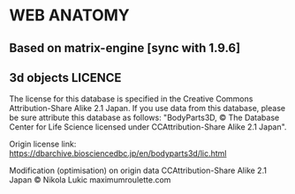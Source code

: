 
# WEB ANATOMY

## Based on matrix-engine [sync with 1.9.6]


## 3d objects LICENCE

The license for this database is specified in the Creative Commons Attribution-Share Alike 2.1 Japan. If you use data from this database, please be sure attribute this database as follows:
"BodyParts3D, © The Database Center for Life
Science licensed under CCAttribution-Share Alike 2.1 Japan".

Origin license link: https://dbarchive.biosciencedbc.jp/en/bodyparts3d/lic.html

Modification (optimisation) on origin data
CCAttribution-Share Alike 2.1 Japan ©
Nikola Lukic maximumroulette.com